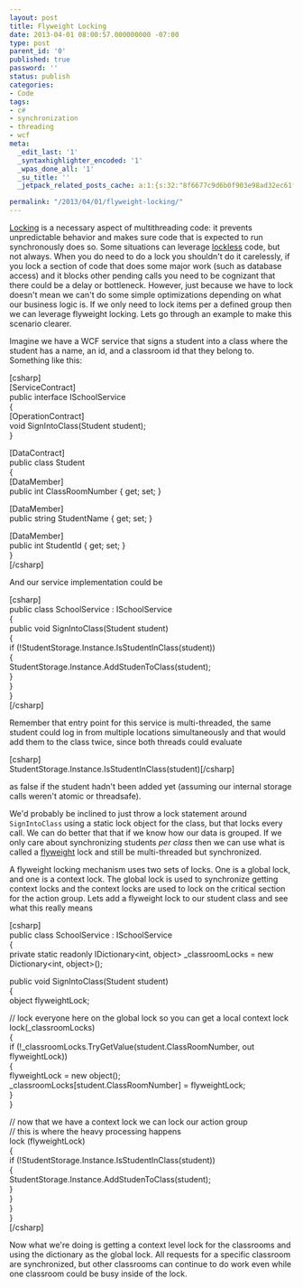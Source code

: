 ```yaml
---
layout: post
title: Flyweight Locking
date: 2013-04-01 08:00:57.000000000 -07:00
type: post
parent_id: '0'
published: true
password: ''
status: publish
categories:
- Code
tags:
- c#
- synchronization
- threading
- wcf
meta:
  _edit_last: '1'
  _syntaxhighlighter_encoded: '1'
  _wpas_done_all: '1'
  _su_title: ''
  _jetpack_related_posts_cache: a:1:{s:32:"8f6677c9d6b0f903e98ad32ec61f8deb";a:2:{s:7:"expires";i:1560570566;s:7:"payload";a:3:{i:0;a:1:{s:2:"id";i:2447;}i:1;a:1:{s:2:"id";i:738;}i:2;a:1:{s:2:"id";i:2365;}}}}

permalink: "/2013/04/01/flyweight-locking/"
---
```

[Locking](http://en.wikipedia.org/wiki/Lock_(computer_science)) is a necessary aspect of multithreading code: it prevents unpredictable behavior and makes sure code that is expected to run synchronously does so. Some situations can leverage [lockless](http://yinsochen.com/thread-safe-and-or-lockless-data-structures/) code, but not always. When you do need to do a lock you shouldn't do it carelessly, if you lock a section of code that does some major work (such as database access) and it blocks other pending calls you need to be cognizant that there could be a delay or bottleneck. However, just because we have to lock doesn't mean we can't do some simple optimizations depending on what our business logic is. If we only need to lock items per a defined group then we can leverage flyweight locking. Lets go through an example to make this scenario clearer.

Imagine we have a WCF service that signs a student into a class where the student has a name, an id, and a classroom id that they belong to. Something like this:

[csharp]  
[ServiceContract]  
public interface ISchoolService  
{  
 [OperationContract]  
 void SignIntoClass(Student student);  
}

[DataContract]  
public class Student  
{  
 [DataMember]  
 public int ClassRoomNumber { get; set; }

[DataMember]  
 public string StudentName { get; set; }

[DataMember]  
 public int StudentId { get; set; }  
}  
[/csharp]

And our service implementation could be

[csharp]  
public class SchoolService : ISchoolService  
{  
 public void SignIntoClass(Student student)  
 {  
 if (!StudentStorage.Instance.IsStudentInClass(student))  
 {  
 StudentStorage.Instance.AddStudenToClass(student);  
 }  
 }  
}  
[/csharp]

Remember that entry point for this service is multi-threaded, the same student could log in from multiple locations simultaneously and that would add them to the class twice, since both threads could evaluate

[csharp]  
StudentStorage.Instance.IsStudentInClass(student)[/csharp]

as false if the student hadn't been added yet (assuming our internal storage calls weren't atomic or threadsafe).

We'd probably be inclined to just throw a lock statement around `SignIntoClass` using a static lock object for the class, but that locks every call. We can do better that that if we know how our data is grouped. If we only care about synchronizing students _per class_ then we can use what is called a [flyweight](http://en.wikipedia.org/wiki/Flyweight_pattern) lock and still be multi-threaded but synchronized.

A flyweight locking mechanism uses two sets of locks. One is a global lock, and one is a context lock. The global lock is used to synchronize getting context locks and the context locks are used to lock on the critical section for the action group. Lets add a flyweight lock to our student class and see what this really means

[csharp]  
public class SchoolService : ISchoolService  
{  
 private static readonly IDictionary\<int, object\> \_classroomLocks = new Dictionary\<int, object\>();

public void SignIntoClass(Student student)  
 {  
 object flyweightLock;

// lock everyone here on the global lock so you can get a local context lock  
 lock(\_classroomLocks)  
 {  
 if (!\_classroomLocks.TryGetValue(student.ClassRoomNumber, out flyweightLock))  
 {  
 flyweightLock = new object();  
 \_classroomLocks[student.ClassRoomNumber] = flyweightLock;  
 }  
 }

// now that we have a context lock we can lock our action group  
 // this is where the heavy processing happens  
 lock (flyweightLock)  
 {  
 if (!StudentStorage.Instance.IsStudentInClass(student))  
 {  
 StudentStorage.Instance.AddStudenToClass(student);  
 }  
 }  
 }  
}  
[/csharp]

Now what we're doing is getting a context level lock for the classrooms and using the dictionary as the global lock. All requests for a specific classroom are synchronized, but other classrooms can continue to do work even while one classroom could be busy inside of the lock.

